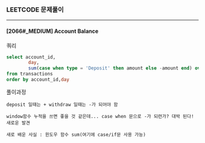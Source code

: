 ### LEETCODE 문제풀이 
----------
#### [2066#_MEDIUM] Account Balance

쿼리
```sql
select account_id,
        day,
        sum(case when type = 'Deposit' then amount else -amount end) over(partition by account_id order by day) as balance
from transactions 
order by account_id,day
```

풀이과정
```
deposit 일때는 + withdraw 일때는 -가 되어야 함 

window함수 누적을 쓰면 좋을 것 같은데... case when 문으로 -가 되련가? 대박 된다! 새로운 발견 

새로 배운 사실 : 윈도우 함수 sum(여기에 case/if문 사용 가능) 
```
